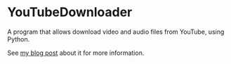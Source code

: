 # YouTubeDownloader
A program that allows download video and audio files from YouTube, using Python.

See [my blog post](https://usefulbits.substack.com/p/download-video-and-audio-from-youtube) about it for more information.
